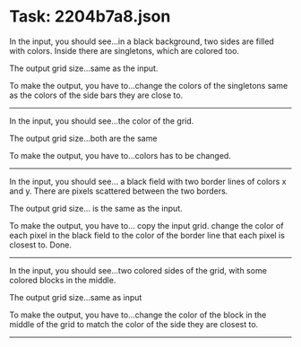 # Task: 2204b7a8.json

In the input, you should see...in a black background, two sides are filled with colors. Inside there are singletons, which are colored too.

The output grid size...same as the input.

To make the output, you have to...change the colors of the singletons same as the colors of the side bars they are close to.

---

In the input, you should see...the color of the grid.

The output grid size...both are the same

To make the output, you have to...colors has to be changed.

---

In the input, you should see...  a black field with two border lines of colors x and y. There are pixels scattered between the two borders.

The output grid size... is the same as the input.

To make the output, you have to...  copy the input grid.  change the color of each pixel in the black field to the color of the border line that each pixel is closest to.  Done.

---

In the input, you should see...two colored sides of the grid, with some colored blocks in the middle.

The output grid size...same as input

To make the output, you have to...change the color of the block in the middle of the grid to match the color of the side they are closest to.

---

